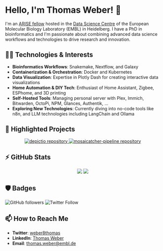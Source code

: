 # Hello, I'm Thomas Weber! 👋

I'm an [ARISE fellow](https://www.embl.org/about/info/arise/) hosted in the [Data Science Centre](https://www.embl.org/about/programme/data-sciences-plans/) of the European Molecular Biology Laboratory (EMBL) in Heidelberg. I have a PhD in bioinformatics and I'm passionate about combining advanced data science workflows and technologies to drive research and innovation.

## 👨‍💻 Technologies & Interests

- **Bioinformatics Workflows**: Snakemake, Nextflow, and Galaxy
- **Containerization & Orchestration**: Docker and Kubernetes
- **Data Visualization**: Expertise in Plotly Dash for creating interactive data visualizations
- **Home Automation & DIY Tech**: Enthusiast of Home Assistant, Zigbee, ESPhome, and 3D printing
- **Self-Hosted Tools**: Managing personal server with Plex, Immich, Bitwarden, OctoPi, NPM, Glances, Authentik, ...
- **Exploring New Technologies**: Currently diving into no-code tools like n8n, and LLM technologies including LangChain and Ollama

## 🌟 Highlighted Projects


<p align="center">
  <a href="https://github.com/depictio/depictio">
    <img src="https://github-readme-stats.vercel.app/api/pin/?username=depictio&repo=depictio" alt="depictio repository">
  </a>
  <a href="https://github.com/friendsofstrandseq/mosaicatcher-pipeline">
    <img src="https://github-readme-stats.vercel.app/api/pin/?username=friendsofstrandseq&repo=mosaicatcher-pipeline" alt="mosaicatcher-pipeline repository">
  </a>
</p>



## ⚡ GitHub Stats


<p align="center">

<img src="https://github-readme-stats.vercel.app/api?username=weber8thomas&count_private=true&show_icons=true&hide_title=True&rank_icon=default">
<img src="https://github-readme-stats.vercel.app/api/top-langs/?username=weber8thomas&hide=html,jupyter%20notebook&layout=compact">

</p>



## 🛡️ Badges

![GitHub followers](https://img.shields.io/github/followers/weber8thomas?style=social)
![Twitter Follow](https://img.shields.io/twitter/follow/weber8thomas?style=social)

## 📫 How to Reach Me

- **Twitter**: [weber8thomas](https://twitter.com/weber8thomas)
- **LinkedIn**: [Thomas Weber](https://www.linkedin.com/in/weber-thomas/)
- **Email**: [thomas.weber@embl.de](mailto:thomas.weber@embl.de)


